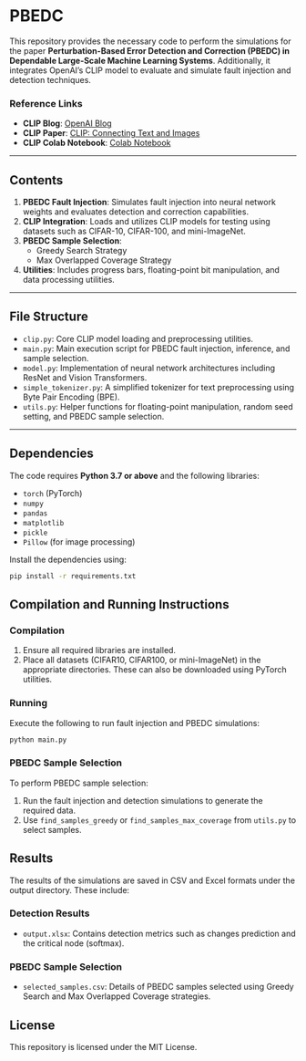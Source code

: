 # PBEDC

This repository provides the necessary code to perform the simulations for the paper **Perturbation-Based Error Detection and Correction (PBEDC) in Dependable Large-Scale Machine Learning Systems**. Additionally, it integrates OpenAI’s CLIP model to evaluate and simulate fault injection and detection techniques.

### **Reference Links**
- **CLIP Blog**: [OpenAI Blog](https://openai.com/blog/clip/)
- **CLIP Paper**: [CLIP: Connecting Text and Images](https://arxiv.org/abs/2103.00020)
- **CLIP Colab Notebook**: [Colab Notebook](https://colab.research.google.com/github/openai/clip/blob/master/notebooks/Interacting_with_CLIP.ipynb)

---

## **Contents**

1. **PBEDC Fault Injection**: Simulates fault injection into neural network weights and evaluates detection and correction capabilities.
2. **CLIP Integration**: Loads and utilizes CLIP models for testing using datasets such as CIFAR-10, CIFAR-100, and mini-ImageNet.
3. **PBEDC Sample Selection**:
   - Greedy Search Strategy
   - Max Overlapped Coverage Strategy
4. **Utilities**: Includes progress bars, floating-point bit manipulation, and data processing utilities.

---

## **File Structure**
- `clip.py`: Core CLIP model loading and preprocessing utilities.
- `main.py`: Main execution script for PBEDC fault injection, inference, and sample selection.
- `model.py`: Implementation of neural network architectures including ResNet and Vision Transformers.
- `simple_tokenizer.py`: A simplified tokenizer for text preprocessing using Byte Pair Encoding (BPE).
- `utils.py`: Helper functions for floating-point manipulation, random seed setting, and PBEDC sample selection.

---

## **Dependencies**

The code requires **Python 3.7 or above** and the following libraries:
- `torch` (PyTorch)
- `numpy`
- `pandas`
- `matplotlib`
- `pickle`
- `Pillow` (for image processing)

Install the dependencies using:
```bash
pip install -r requirements.txt
```

## **Compilation and Running Instructions**
### **Compilation**
1. Ensure all required libraries are installed.
2. Place all datasets (CIFAR10, CIFAR100, or mini-ImageNet) in the appropriate directories. These can also be downloaded using PyTorch utilities.
### **Running**
Execute the following to run fault injection and PBEDC simulations:
```bash
python main.py
```
### **PBEDC Sample Selection**
To perform PBEDC sample selection:
1. Run the fault injection and detection simulations to generate the required data.
2. Use `find_samples_greedy` or `find_samples_max_coverage` from `utils.py` to select samples.

## **Results**
The results of the simulations are saved in CSV and Excel formats under the output directory. These include:
### **Detection Results**
- `output.xlsx`: Contains detection metrics such as changes prediction and the critical node (softmax).

### **PBEDC Sample Selection**
- `selected_samples.csv`: Details of PBEDC samples selected using Greedy Search and Max Overlapped Coverage strategies.

## **License**
This repository is licensed under the MIT License.
